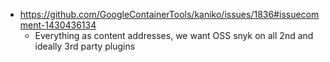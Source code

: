 - https://github.com/GoogleContainerTools/kaniko/issues/1836#issuecomment-1430436134
  - Everything as content addresses, we want OSS snyk on all 2nd and ideally 3rd party plugins
